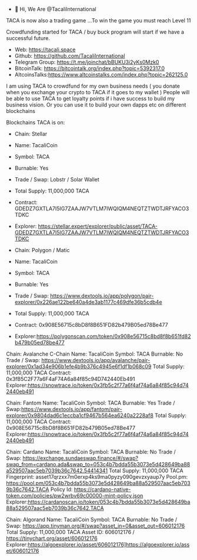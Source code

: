 - 👋 Hi, We Are @TacaliInternational

TACA is now also a trading game ...To win the game you must reach Level 11

Crowdfunding started for TACA / buy buck program will start if we have a successful future.

- Web: https://tacali.space
- Github: https://github.com/TacaliInternational
- Telegram Group: https://t.me/joinchat/bBUKU3i2yKs0Mzk0
- BitcoinTalk: https://bitcointalk.org/index.php?topic=5392317.0
- AltcoinsTalks:https://www.altcoinstalks.com/index.php?topic=262125.0




I am using TACA to crowdfund for my own business needs ( you donate when you exchange your crypto to TACA if it goes to my wallet )
People will be able to use TACA to get loyalty points if i have success to build my business vision. 
Or you can use it to build your own dapps etc on different blockchains

Blockchains TACA is on:

- Chain: Stellar
- Name: TacaliCoin
- Symbol: TACA
- Burnable: Yes
- Trade / Swap: Lobstr / Solar Wallet
- Total Supply: 11,000,000 TACA
- Contract: GDEDZ7GXTLA7I5IG7ZAAJW7VTLM7IWQIQM4NEQTZTWDTJRFYACO3TDKC
- Explorer: https://stellar.expert/explorer/public/asset/TACA-GDEDZ7GXTLA7I5IG7ZAAJW7VTLM7IWQIQM4NEQTZTWDTJRFYACO3TDKC

- Chain: Polygon / Matic
- Name: TacaliCoin
- Symbol: TACA
- Burnable: Yes
- Trade / Swap: https://www.dextools.io/app/polygon/pair-explorer/0x226ae122be640a4de3ab1177c469dfe36b5cdb4e
- Total Supply: 11,000,000 TACA
- Contract: 0x908E56715c8bD8f8B651FD82b479B05ed78Be477
- Explorer:https://polygonscan.com/token/0x908e56715c8bd8f8b651fd82b479b05ed78be477

Chain: Avalanche C-Chain
Name: TacaliCoin
Symbol: TACA
Burnable: No
Trade / Swap: https://www.dextools.io/app/avalanche/pair-explorer/0x1ad34e906b1efe4b9b376c4945e6f1df1b068c09
Total Supply: 11,000,000 TACA
Contract: 0x3fB5C2F77a6F4aF74A6a84f85c94D742440Eb491
Explorer:https://snowtrace.io/token/0x3fb5c2f77a6f4af74a6a84f85c94d742440eb491


Chain: Fantom
Name: TacaliCoin
Symbol: TACA
Burnable: Yes
Trade / Swap:https://www.dextools.io/app/fantom/pair-explorer/0x9804dad6c1eccba1cf9467b564ea6240a2228af8
Total Supply: 11,000,000 TACA
Contract: 0x908E56715c8bD8f8B651FD82b479B05ed78Be477
Explorer:https://snowtrace.io/token/0x3fb5c2f77a6f4af74a6a84f85c94d742440eb491



Chain: Cardano
Name: TacaliCoin
Symbol: TACA
Burnable: No
Trade / Swap: https://exchange.sundaeswap.finance/#/swap?swap_from=cardano.ada&swap_to=053c4b7bdda55b3073e5d428649ba88a529507aac5eb7039b36c7642.54414341
Total Supply: 11,000,000 TACA
Fingerprint: asset17qrzxx7m0erxp4ks9ma0pyzy090gevzxyaup7y
Pool.pm: https://pool.pm/053c4b7bdda55b3073e5d428649ba88a529507aac5eb7039b36c7642.TACA
Policy Id: https://cardano-native-token.com/policies/pw2wrbv69c00000-mint-policy.json
Explorer:https://cardanoscan.io/token/053c4b7bdda55b3073e5d428649ba88a529507aac5eb7039b36c7642.TACA


Chain: Algorand
Name: TacaliCoin
Symbol: TACA
Burnable: No
Trade / Swap: https://app.tinyman.org/#/swap?asset_in=0&asset_out=606012176
Total Supply: 11,000,000 TACA
Asset ID: 606012176 / https://tinychart.org/asset/606012176
Explorer:https://algoexplorer.io/asset/606012176]https://algoexplorer.io/asset/606012176




<!---
TacaliInternational/TacaliInternational is a ✨ special ✨ repository because its `README.md` (this file) appears on your GitHub profile.
You can click the Preview link to take a look at your changes.
--->
